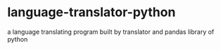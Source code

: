 # language-translator-python
a language translating program built by translator and pandas library of python
